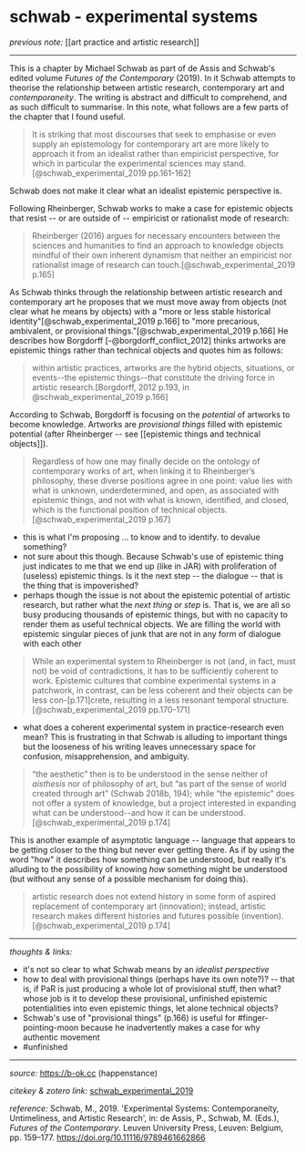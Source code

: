 # schwab - experimental systems

_previous note:_ [[art practice and artistic research]]

---

This is a chapter by Michael Schwab as part of de Assis and Schwab's edited volume _Futures of the Contemporary_ (2019). In it Schwab attempts to theorise the relationship between artistic research, contemporary art and _contemporaneity_. The writing is abstract and difficult to comprehend, and as such difficult to summarise. In this note, what follows are a few parts of the chapter that I found useful.

>It is striking that most discourses that seek to emphasise or even supply an epistemology for contemporary art are more likely to approach it from an idealist rather than empiricist perspective, for which in particular the experimental sciences may stand.[@schwab_experimental_2019 pp.161-162]

Schwab does not make it clear what an idealist epistemic perspective is.

Following Rheinberger, Schwab works to make a case for epistemic objects that resist -- or are outside of -- empiricist or rationalist mode of research:

>Rheinberger (2016) argues for necessary encounters between the sciences and humanities to find an approach to knowledge objects mindful of their own inherent dynamism that neither an empiricist nor rationalist image of research can touch.[@schwab_experimental_2019 p.165]

As Schwab thinks through the relationship between artistic research and contemporary art he proposes that we must move away from objects (not clear what he means by objects) with a "more or less stable historical identity"[@schwab_experimental_2019 p.166] to "more precarious, ambivalent, or provisional things."[@schwab_experimental_2019 p.166] He describes how Borgdorff [-@borgdorff_conflict_2012] thinks artworks are epistemic things rather than technical objects and quotes him as follows:

>within artistic practices, artworks are the hybrid objects, situations, or events--the epistemic things--that constitute the driving force in artistic research.[Borgdorff, 2012 p.193, in @schwab_experimental_2019 p.166]

According to Schwab, Borgdorff is focusing on the _potential_ of artworks to become knowledge. Artworks are _provisional things_ filled with epistemic potential (after Rheinberger -- see [[epistemic things and technical objects]]).
 
>Regardless of how one may finally decide on the ontology of contemporary works of art, when linking it to Rheinberger’s philosophy, these diverse positions agree in one point: value lies with what is unknown, underdetermined, and open, as associated with epistemic things, and not with what is known, identified, and closed, which is the functional position of technical objects.[@schwab_experimental_2019 p.167]

- this is what I'm proposing ... to know and to identify. to devalue something? 
- not sure about this though. Because Schwab's use of epistemic thing just indicates to me that we end up (like in JAR) with proliferation of (useless) epistemic things. Is it the next step -- the dialogue -- that is the thing that is impoverished?
- perhaps though the issue is not about the epistemic potential of artistic research, but rather what the _next thing or step_ is. That is, we are all so busy producing thousands of epistemic things, but with no capacity to render them as useful technical objects. We are filling the world with epistemic singular pieces of junk that are not in any form of dialogue with each other

>While an experimental system to Rheinberger is not (and, in fact, must not) be void of contradictions, it has to be sufficiently coherent to work. Epistemic cultures that combine experimental systems in a patchwork, in contrast, can be less coherent and their objects can be less con-[p.171]crete, resulting in a less resonant temporal structure.[@schwab_experimental_2019 pp.170-171]

- what does a coherent experimental system in practice-research even mean? This is frustrating in that Schwab is alluding to important things but the looseness of his writing leaves unnecessary space for confusion, misapprehension, and ambiguity. 

>“the aesthetic” then is to be understood in the sense neither of _aisthesis_ nor of philosophy of art, but “as part of the sense of world created through art” (Schwab 2018b, 194); while “the epistemic” does not offer a system of knowledge, but a project interested in expanding what can be understood--and how it can be understood.[@schwab_experimental_2019 p.174]

This is another example of asymptotic language -- language that appears to be getting closer to the thing but never ever getting there. As if by using the word "how" it describes how something can be understood, but really it's alluding to the possibility of knowing _how_ something might be understood (but without any sense of a possible mechanism for doing this). 

>artistic research does not extend history in some form of aspired replacement of contemporary art (innovation); instead, artistic research makes different histories and futures possible (invention). [@schwab_experimental_2019 p.174]



---

_thoughts & links:_

- it's not so clear to what Schwab means by an _idealist perspective_
- how to deal with provisional things (perhaps have its own note?)? -- that is, if PaR is just producing a whole lot of provisional stuff, then what? whose job is it to develop these provisional, unfinished epistemic potentialities into even epistemic things, let alone technical objects? 
- Schwab's use of "provisional things" (p.166) is useful for #finger-pointing-moon because he inadvertently makes a case for why authentic movement 
- #unfinished

---

_source:_ <https://b-ok.cc> (happenstance)

_citekey & zotero link:_ [schwab_experimental_2019](zotero://select/items/1_QG5KI5DL)

_reference:_ Schwab, M., 2019. 'Experimental Systems: Contemporaneity, Untimeliness, and Artistic Research', in: de Assis, P., Schwab, M. (Eds.), _Futures of the Contemporary_. Leuven University Press, Leuven: Belgium, pp. 159–177. <https://doi.org/10.11116/9789461662866>


